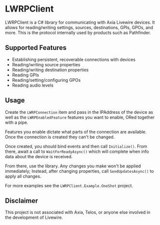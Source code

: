 # LWRPClient

LWRPClient is a C# library for communicating with Axia Livewire devices. It allows for reading/writing settings, sources, destinations, GPIs, GPOs, and more. This is the protocol internally used by products such as Pathfinder.

## Supported Features

* Establishing persistent, recoverable connections with devices
* Reading/writing source properties
* Reading/writing destination properties
* Reading GPIs
* Reading/setting/configuring GPOs
* Reading audio levels

## Usage

Create the ``LWRPConnection`` item and pass in the IPAddress of the device as well as the ``LWRPEnabledFeature`` features you want to enable, ORed together with a pipe.

Features you enable dictate what parts of the connection are available. Once the connection is created they can't be changed.

Once created, you should bind events and then call ``Initialize()``. From there, await a call to ``WaitForReadyAsync()`` which will complete when info data about the device is received.

From there, use the library. Any changes you make won't be applied immediately; Instead, after changing properties, call ``SendUpdatesAsync()`` to apply all changes.

For more examples see the ``LWRPClient.Example.OneShot`` project.

## Disclaimer

This project is not associated with Axia, Telos, or anyone else involved in the development of Livewire.
